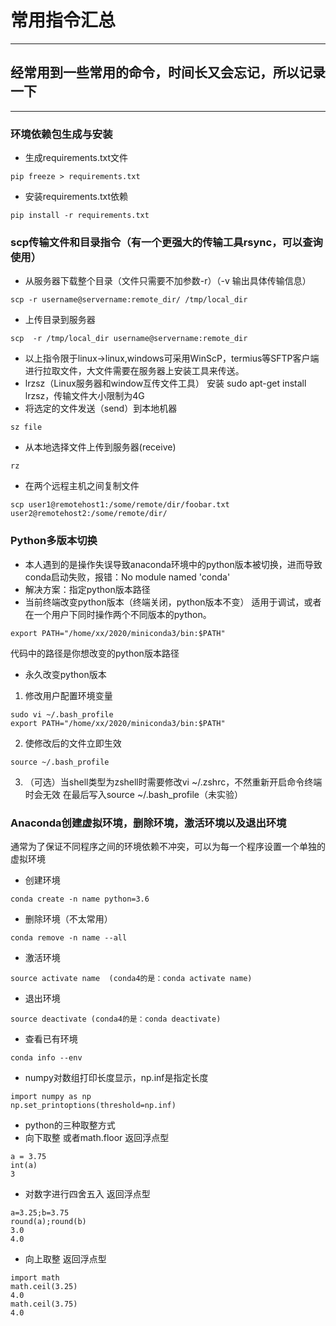# 常用指令汇总
***
## 经常用到一些常用的命令，时间长又会忘记，所以记录一下
***
### 环境依赖包生成与安装
- 生成requirements.txt文件
```language
pip freeze > requirements.txt
```
- 安装requirements.txt依赖
```language
pip install -r requirements.txt
```

### scp传输文件和目录指令（有一个更强大的传输工具rsync，可以查询使用）
- 从服务器下载整个目录（文件只需要不加参数-r）（-v 输出具体传输信息）
```language
scp -r username@servername:remote_dir/ /tmp/local_dir 
```
- 上传目录到服务器
```language
scp  -r /tmp/local_dir username@servername:remote_dir
```
- 以上指令限于linux->linux,windows可采用WinScP，termius等SFTP客户端进行拉取文件，大文件需要在服务器上安装工具来传送。
- lrzsz（Linux服务器和window互传文件工具）
安装 sudo apt-get install lrzsz，传输文件大小限制为4G
- 将选定的文件发送（send）到本地机器
```language
sz file
```
- 从本地选择文件上传到服务器(receive)
```language
rz
```
- 在两个远程主机之间复制文件
```language
scp user1@remotehost1:/some/remote/dir/foobar.txt user2@remotehost2:/some/remote/dir/
```


### Python多版本切换
- 本人遇到的是操作失误导致anaconda环境中的python版本被切换，进而导致conda启动失败，报错：No module named 'conda'
- 解决方案：指定python版本路径
- 当前终端改变python版本（终端关闭，python版本不变）
适用于调试，或者在一个用户下同时操作两个不同版本的python。
```language
export PATH="/home/xx/2020/miniconda3/bin:$PATH"
```
代码中的路径是你想改变的python版本路径
- 永久改变python版本
1. 修改用户配置环境变量
```language
sudo vi ~/.bash_profile
export PATH="/home/xx/2020/miniconda3/bin:$PATH"
```
2. 使修改后的文件立即生效
```language
source ~/.bash_profile
```
3. （可选）当shell类型为zshell时需要修改vi ~/.zshrc，不然重新开启命令终端时会无效
在最后写入source ~/.bash_profile（未实验）

### Anaconda创建虚拟环境，删除环境，激活环境以及退出环境
通常为了保证不同程序之间的环境依赖不冲突，可以为每一个程序设置一个单独的虚拟环境
- 创建环境
```language
conda create -n name python=3.6 
```
- 删除环境（不太常用）
```language
conda remove -n name --all
```
- 激活环境
```language
source activate name  (conda4的是：conda activate name)
```
- 退出环境
```language
source deactivate (conda4的是：conda deactivate)
```
- 查看已有环境
```language
conda info --env
```

- numpy对数组打印长度显示，np.inf是指定长度
```language
import numpy as np
np.set_printoptions(threshold=np.inf)
```
- python的三种取整方式
- 向下取整 或者math.floor 返回浮点型
```language
a = 3.75
int(a)
3
```
- 对数字进行四舍五入 返回浮点型
```language
a=3.25;b=3.75
round(a);round(b)
3.0
4.0
```
- 向上取整 返回浮点型
```language
import math
math.ceil(3.25)
4.0
math.ceil(3.75)
4.0
```

























